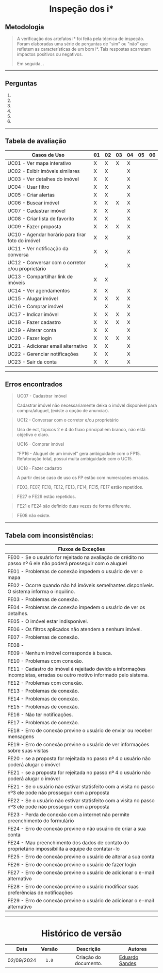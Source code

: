 <center>

# Inspeção dos i*

</center>

## Metodologia

> A verificação dos artefatos i* foi feita pela técnica de inspeção. Foram elaboradas uma série de perguntas de "sim" ou "não" que refletem as características de um bom i*. Tais respostas acarretam impactos positivos ou negativos.
>
> Em seguida, . 

---

## Perguntas

1. 
2. 
3. 
4. 
5. 
6. 

---

## Tabela de avaliação


<div style="margin: 0 auto; width: fit-content;">

| Casos de Uso                                      | 01  | 02  | 03  | 04  | 05  | 06  |
| ------------------------------------------------- | --- | --- | --- | --- | --- | --- |
| UC01 - Ver mapa interativo                        | X   | X   | X   | X   |     |     |
| UC02 - Exibir imóveis similares                   | X   | X   |     | X   |     |     |
| UC03 - Ver detalhes do imóvel                     | X   | X   |     | X   |     |     |
| UC04 - Usar filtro                                | X   | X   |     | X   |     |     |
| UC05 - Criar alertas                              | X   | X   |     | X   |     |     |
| UC06 - Buscar imóvel                              | X   | X   | X   | X   |     |     |
| UC07 - Cadastrar imóvel                           | X   | X   |     | X   |     |     |
| UC08 - Criar lista de favorito                    | X   | X   |     | X   |     |     |
| UC09 - Fazer proposta                             | X   | X   | X   | X   |     |     |
| UC10 - Agendar horário para tirar foto do imóvel  | X   | X   |     | X   |     |     |
| UC11 - Ver notificação da conversa                | X   | X   |     | X   |     |     |
| UC12 - Conversar com o corretor e/ou proprietário |     | X   |     | X   |     |     |
| UC13 - Compartilhar link de imóveis               | X   | X   |     |     |     |     |
| UC14 - Ver agendamentos                           | X   | X   |     | X   |     |     |
| UC15 - Alugar imóvel                              | X   | X   | X   | X   |     |     |
| UC16 - Comprar imóvel                             |     | X   |     | X   |     |     |
| UC17 - Indicar imóvel                             | X   | X   | X   | X   |     |     |
| UC18 - Fazer cadastro                             | X   | X   | X   | X   |     |     |
| UC19 - Alterar conta                              | X   | X   |     | X   |     |     |
| UC20 - Fazer login                                | X   | X   | X   | X   |     |     |
| UC21 - Adicionar email alternativo                | X   | X   |     | X   |     |     |
| UC22 - Gerenciar notificações                     | X   | X   |     | X   |     |     |
| UC23 - Sair da conta                              | X   | X   |     | X   |     |     |

</div>

---

## Erros encontrados

> UC07 - Cadastrar imóvel 
> 
> Cadastrar imóvel não necessariamente deixa o imóvel disponível para compra/aluguel, (existe a opção de anunciar).

> UC12 - Conversar com o corretor e/ou proprietário 
> 
> Uso de ect, tópicos 2 e 4 do fluxo principal em branco, não está objetivo e claro.

> UC16 - Comprar imóvel
> 
> "FP16 - Aluguel de um imóvel" gera ambiguidade com o FP15.
> Refatoração total, possui muita ambiguidade com o UC15.

> UC18 - Fazer cadastro 
> 
> A partir desse caso de uso os FP estão com numerações erradas.

> FE03, FE07, FE10, FE12, FE13, FE14, FE15, FE17 estão repetidos.

> FE27 e FE29 estão repetidos.

> FE21 e FE24 são definido duas vezes de forma diferente.

> FE08 não existe.

---

## Tabela com inconsistências:

<div style="margin: 0 auto; width: fit-content;">

| Fluxos de Exceções                                                                                                      |
| ----------------------------------------------------------------------------------------------------------------------- |
| FE00 - Se o usuário for rejeitado na avaliação de crédito no passo nº 6 ele não poderá prosseguir com o aluguel         |
| FE01 - Problemas de conexão impedem o usuário de ver o mapa                                                             |
| FE02 - Ocorre quando não há imóveis semelhantes disponíveis. O sistema informa o inquilino.                             |
| FE03 - Problemas de conexão.                                                                                            |
| FE04 - Problemas de conexão impedem o usuário de ver os detalhes.                                                       |
| FE05 - O imóvel estar indisponível.                                                                                     |
| FE06 - Os filtros aplicados não atendem a nenhum imóvel.                                                                |
| FE07 - Problemas de conexão.                                                                                            |
| FE08 -                                                                                                                  |
| FE09 - Nenhum imóvel corresponde à busca.                                                                               |
| FE10 - Problemas com conexão.                                                                                           |
| FE11 - Cadastro do imóvel é rejeitado devido a informações incompletas, erradas ou outro motivo informado pelo sistema. |
| FE12 - Problemas com conexão.                                                                                           |
| FE13 - Problemas de conexão.                                                                                            |
| FE14 - Problemas de conexão.                                                                                            |
| FE15 - Problemas de conexão.                                                                                            |
| FE16 - Não ter notificações.                                                                                            |
| FE17 - Problemas de conexão.                                                                                            |
| FE18 - Erro de conexão previne o usuário de enviar ou receber mensagens                                                 |
| FE19 - Erro de conexão previne o usuário de ver informações sobre suas visitas                                          |
| FE20 - se a proposta for rejeitada no passo nº 4 o usuário não poderá alugar o imóvel                                   |
| FE21 - se a proposta for rejeitada no passo nº 4 o usuário não poderá alugar o imóvel                                   |
| FE21 - Se o usuário não estivar statisfeito com a visita no passo nº3 ele pode não prosseguir com a proposta            |
| FE22 - Se o usuário não estivar statisfeito com a visita no passo nº3 ele pode não prosseguir com a proposta            |
| FE23 - Perda de conexão com a internet não permite preenchimento do formulário                                          |
| FE24 - Erro de conexão previne o não usuário de criar a sua conta                                                       |
| FE24 - Mau preenchimento dos dados de contato do proprietário impossibilita a equipe de contatar-lo                     |
| FE25 - Erro de conexão previne o usuário de alterar a sua conta                                                         |
| FE26 - Erro de conexão previne o usuário de fazer login                                                                 |
| FE27 - Erro de conexão previne o usuário de adicionar o e-mail alternativo                                              |
| FE28 - Erro de conexão previne o usuário modificar suas preferências de notificações                                    |
| FE29 - Erro de conexão previne o usuário de adicionar o e-mail alternativo                                              |

</div>

---

<center>

# Histórico de versão

</center>

<div style="margin: 0 auto; width: fit-content;">

|    Data    | Versão |       Descrição       | Autores                                          |
| :--------: | :----: | :-------------------: | ------------------------------------------------ |
| 02/09/2024 | `1.0`  | Criação do documento. | [Eduardo Sandes](https://github.com/DiceRunner714) |

</div>

